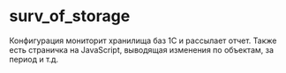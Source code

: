 # surv_of_storage
Конфигурация мониторит хранилища баз 1С и рассылает отчет. Также есть страничка на JavaScript, выводящая изменения по объектам, за период и т.д.
